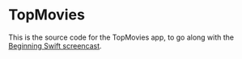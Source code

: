 TopMovies
=========

This is the source code for the TopMovies app, to go along with the [Beginning Swift screencast](http://roadfiresoftware.com/learn-swift/).
